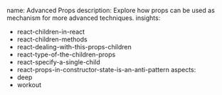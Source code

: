 name: Advanced Props
description: Explore how props can be used as mechanism for more advanced techniques.
insights:
  - react-children-in-react
  - react-children-methods
  - react-dealing-with-this-props-children
  - react-type-of-the-children-props
  - react-specify-a-single-child
  - react-props-in-constructor-state-is-an-anti-pattern
aspects:
  - deep
  - workout
